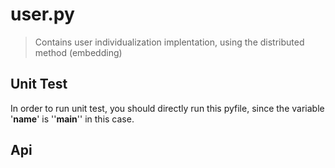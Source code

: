 # user.py 
> Contains user individualization implentation, using the distributed method (embedding)
## Unit Test
In order to run unit test, you should directly run this pyfile, since the variable '__name__' is ''__main__'' in this case. 
## Api
